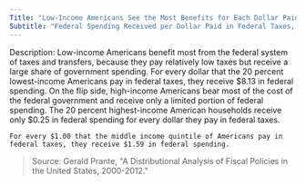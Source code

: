 ```yaml
---
Title: "Low-Income Americans See the Most Benefits for Each Dollar Paid in Federal Taxes"
Subtitle: "Federal Spending Received per Dollar Paid in Federal Taxes, by Income Group (2012)"
---
```

Description: Low-income Americans benefit most from the federal system of taxes and transfers, because they pay relatively low taxes but receive a large share of government spending. For every dollar that the 20 percent lowest-income Americans pay in federal taxes, they receive $8.13 in federal spending. On the flip side, high-income Americans bear most of the cost of the federal government and receive only a limited portion of federal spending. The 20 percent highest-income American households receive only $0.25 in federal spending for every dollar they pay in federal taxes.

```
For every $1.00 that the middle income quintile of Americans pay in federal taxes, they receive $1.59 in federal spending.
```

>Source: Gerald Prante, "A Distributional Analysis of Fiscal Policies in the United States, 2000-2012."
